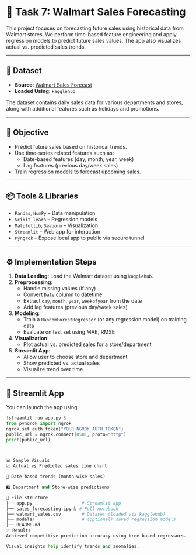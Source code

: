 # 🛒 Task 7: Walmart Sales Forecasting

This project focuses on forecasting future sales using historical data from Walmart stores. We perform time-based feature engineering and apply regression models to predict future sales values. The app also visualizes actual vs. predicted sales trends.

---

## 📂 Dataset

- **Source**: [Walmart Sales Forecast](https://www.kaggle.com/datasets/aslanahmedov/walmart-sales-forecast)
- **Loaded Using**: `kagglehub`

The dataset contains daily sales data for various departments and stores, along with additional features such as holidays and promotions.

---

## 🧠 Objective

- Predict future sales based on historical trends.
- Use time-series related features such as:
  - Date-based features (day, month, year, week)
  - Lag features (previous day/week sales)
- Train regression models to forecast upcoming sales.

---

## 📦 Tools & Libraries

- `Pandas`, `NumPy` – Data manipulation
- `Scikit-learn` – Regression models
- `Matplotlib`, `Seaborn` – Visualization
- `Streamlit` – Web app for interaction
- `Pyngrok` – Expose local app to public via secure tunnel

---

## ⚙️ Implementation Steps

1. **Data Loading**: Load the Walmart dataset using `kagglehub`.
2. **Preprocessing**:
   - Handle missing values (if any)
   - Convert `Date` column to datetime
   - Extract `day`, `month`, `year`, `weekofyear` from the date
   - Add lag features (previous day/week sales)
3. **Modeling**:
   - Train a `RandomForestRegressor` (or any regression model) on training data
   - Evaluate on test set using MAE, RMSE
4. **Visualization**:
   - Plot actual vs. predicted sales for a store/department
5. **Streamlit App**:
   - Allow user to choose store and department
   - Show predicted vs. actual sales
   - Visualize trend over time

---

## 🚀 Streamlit App

You can launch the app using:

```python
!streamlit run app.py &
from pyngrok import ngrok
ngrok.set_auth_token("YOUR_NGROK_AUTH_TOKEN")
public_url = ngrok.connect(8501, proto="http")
print(public_url)



📊 Sample Visuals
📈 Actual vs Predicted sales line chart

📅 Date-based trends (month-wise sales)

🛍️ Department and Store-wise predictions

📁 File Structure
├── app.py                   # Streamlit app
├── sales_forecasting.ipynb # Full notebook
├── walmart_sales.csv        # Dataset (loaded via kagglehub)
├── models/                  # (optional) saved regression models
├── README.md
✅ Results
Achieved competitive prediction accuracy using tree-based regressors.

Visual insights help identify trends and anomalies.